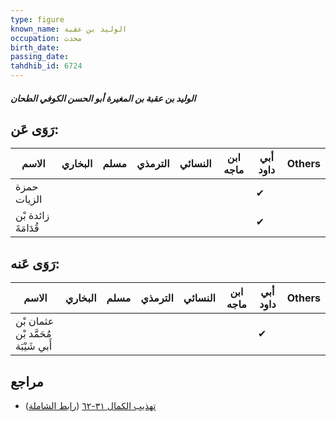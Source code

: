 ```yaml
---
type: figure
known_name: الوليد بن عقبة
occupation: محدث
birth_date:
passing_date:
tahdhib_id: 6724
---
```

##### الوليد بن عقبة بن المغيرة أبو الحسن الكوفي الطحان

## رَوَى عَن:
| الاسم               | البخاري | مسلم | الترمذي | النسائي | ابن ماجه | أبي داود | Others |
| ------------------- | ------- | ---- | ------- | ------- | -------- | -------- | ------ |
| حمزة الزيات         |         |      |         |         |          | ✔        |        |
| زائدة بْن قُدَامَةَ |         |      |         |         |          | ✔        |        |
## رَوَى عَنه:
| الاسم                               | البخاري | مسلم | الترمذي | النسائي | ابن ماجه | أبي داود | Others |
| ----------------------------------- | ------- | ---- | ------- | ------- | -------- | -------- | ------ |
| عثمان بْن مُحَمَّد بْن أَبي شَيْبَة |         |      |         |         |          | ✔        |        |
## مراجع
- [تهذيب الكمال ٣١-٦٢](obsidian://open?vault=Tahdhib-al-Kamal&file=Figures/٦٧٢٤-الوليد%20بن%20عقبة%20بن%20المغيرة%20أبو%20الحسن%20الكوفي%20الطحان) ([رابط الشاملة](https://shamela.ws/book/3722/16610))